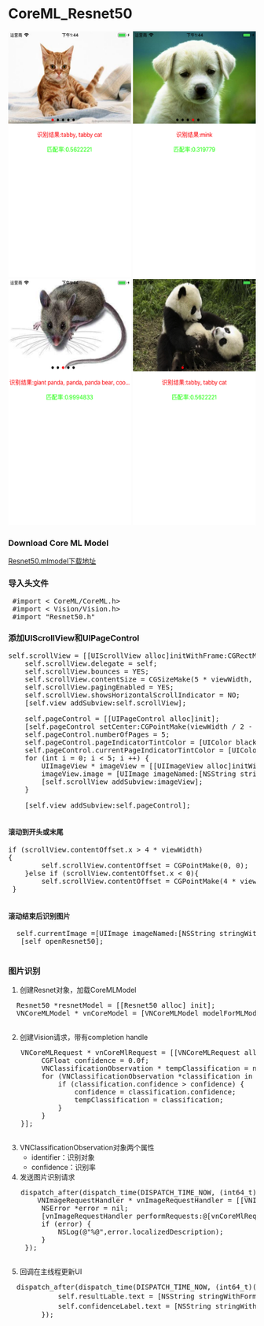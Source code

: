 # CoreML_Resnet50

<img src="Image/cat.png" alt="举例图片" width=250 height=500>
<img src="Image/dog.png" alt="举例图片" width=250 height=500>
<img src="Image/mouse.png" alt="举例图片" width=250 height=500>
<img src="Image/panda.png" alt="举例图片" width=250 height=500>




### Download Core ML Model

[Resnet50.mlmodel下载地址](https://developer.apple.com/machine-learning/)

### 导入头文件
<pre>
 #import < CoreML/CoreML.h>
 #import < Vision/Vision.h>
 #import "Resnet50.h"
</pre>

### 添加UIScrollView和UIPageControl

<pre>
self.scrollView = [[UIScrollView alloc]initWithFrame:CGRectMake(0, 0, viewWidth, 250)];
    self.scrollView.delegate = self;
    self.scrollView.bounces = YES;
    self.scrollView.contentSize = CGSizeMake(5 * viewWidth, 250);
    self.scrollView.pagingEnabled = YES;
    self.scrollView.showsHorizontalScrollIndicator = NO;
    [self.view addSubview:self.scrollView];
    
    self.pageControl = [[UIPageControl alloc]init];
    [self.pageControl setCenter:CGPointMake(viewWidth / 2 - 20, 250 - 10)];
    self.pageControl.numberOfPages = 5;
    self.pageControl.pageIndicatorTintColor = [UIColor blackColor];
    self.pageControl.currentPageIndicatorTintColor = [UIColor redColor];
    for (int i = 0; i < 5; i ++) {
        UIImageView * imageView = [[UIImageView alloc]initWithFrame:CGRectMake(i * viewWidth, 0, viewWidth, 250)];
        imageView.image = [UIImage imageNamed:[NSString stringWithFormat:@"%d.jpg",i + 1]];
        [self.scrollView addSubview:imageView];
    }
    
    [self.view addSubview:self.pageControl];
 </pre>
 
#### 滚动到开头或末尾

 <pre>
if (scrollView.contentOffset.x > 4 * viewWidth) 
{
        self.scrollView.contentOffset = CGPointMake(0, 0);
    }else if (scrollView.contentOffset.x < 0){
        self.scrollView.contentOffset = CGPointMake(4 * viewWidth, 0);
 }
 </pre> 
 
#### 滚动结束后识别图片

 <pre>
  self.currentImage =[UIImage imageNamed:[NSString stringWithFormat:@"%d.jpg",(int)(self.pageControl.currentPage)]];
   [self openResnet50];
 </pre>
 
### 图片识别

  1. 创建Resnet对象，加载CoreMLModel

  <pre>
  Resnet50 *resnetModel = [[Resnet50 alloc] init];
  VNCoreMLModel * vnCoreModel = [VNCoreMLModel modelForMLModel:resnetModel.model error:nil];
  </pre>
  
  2. 创建Vision请求，带有completion handle

  <pre>
   VNCoreMLRequest * vnCoreMlRequest = [[VNCoreMLRequest alloc] initWithModel:vnCoreModel completionHandler:^(VNRequest * _Nonnull request, NSError * _Nullable error) {
        CGFloat confidence = 0.0f;
        VNClassificationObservation * tempClassification = nil;
        for (VNClassificationObservation *classification in request.results) {
            if (classification.confidence > confidence) {
                confidence = classification.confidence;
                tempClassification = classification;
            }
        }        
   }];
  </pre>
  
  3. VNClassificationObservation对象两个属性
     * identifier：识别对象 
     * confidence：识别率
  4. 发送图片识别请求

  <pre>
   dispatch_after(dispatch_time(DISPATCH_TIME_NOW, (int64_t)(0 * NSEC_PER_SEC)), dispatch_get_main_queue(), ^{
       VNImageRequestHandler * vnImageRequestHandler = [[VNImageRequestHandler alloc] initWithCGImage:image.CGImage options:nil];   
        NSError *error = nil;
        [vnImageRequestHandler performRequests:@[vnCoreMlRequest] error:&error]; 
        if (error) {
            NSLog(@"%@",error.localizedDescription);
        }
    });
  </pre>
  
  5. 回调在主线程更新UI

  <pre>
  dispatch_after(dispatch_time(DISPATCH_TIME_NOW, (int64_t)(0 * NSEC_PER_SEC)), dispatch_get_main_queue(), ^{
            self.resultLable.text = [NSString stringWithFormat:@"识别结果:%@",tempClassification.identifier];
            self.confidenceLabel.text = [NSString stringWithFormat:@"匹配率:%@",@(tempClassification.confidence)];
        });
  </pre>




